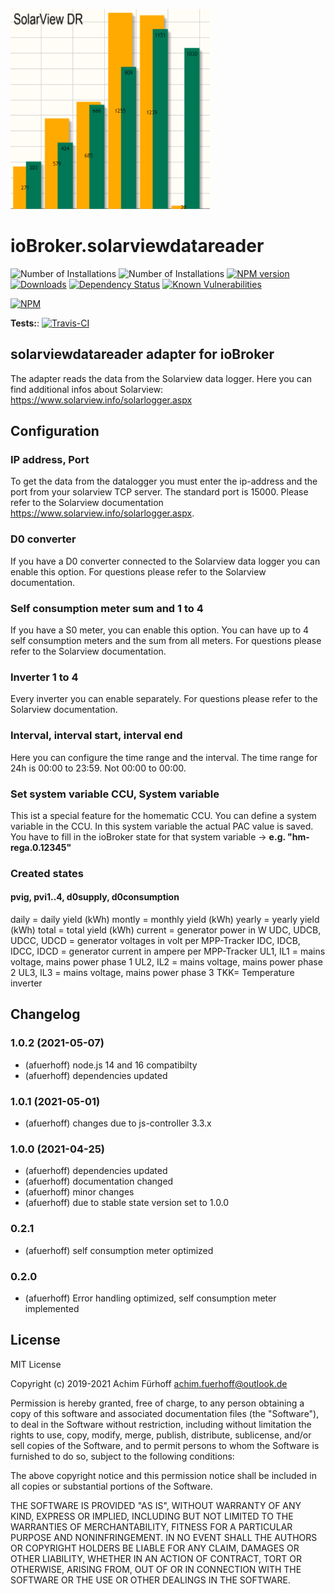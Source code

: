 ![Logo](admin/solarviewdatareader.png)
# ioBroker.solarviewdatareader

![Number of Installations](http://iobroker.live/badges/solarviewdatareader-installed.svg) 
![Number of Installations](http://iobroker.live/badges/solarviewdatareader-stable.svg)
[![NPM version](http://img.shields.io/npm/v/iobroker.solarviewdatareader.svg)](https://www.npmjs.com/package/iobroker.solarviewdatareader)
[![Downloads](https://img.shields.io/npm/dm/iobroker.solarviewdatareader.svg)](https://www.npmjs.com/package/iobroker.solarviewdatareader)
[![Dependency Status](https://img.shields.io/david/afuerhoff/iobroker.solarviewdatareader.svg)](https://david-dm.org/afuerhoff/iobroker.solarviewdatareader)
[![Known Vulnerabilities](https://snyk.io/test/github/afuerhoff/ioBroker.solarviewdatareader/badge.svg)](https://snyk.io/test/github/afuerhoff/ioBroker.solarviewdatareader)

[![NPM](https://nodei.co/npm/iobroker.solarviewdatareader.png?downloads=true)](https://nodei.co/npm/iobroker.solarviewdatareader/)

**Tests:**: [![Travis-CI](http://img.shields.io/travis/afuerhoff/ioBroker.solarviewdatareader/master.svg)](https://travis-ci.org/afuerhoff/ioBroker.solarviewdatareader)

## solarviewdatareader adapter for ioBroker

The adapter reads the data from the Solarview data logger.
Here you can find additional infos about Solarview: https://www.solarview.info/solarlogger.aspx


## Configuration

### IP address, Port
To get the data from the datalogger you must enter the ip-address and the port from your solarview TCP server. 
The standard port is 15000. Please refer to the Solarview documentation https://www.solarview.info/solarlogger.aspx.

### D0 converter
If you have a D0 converter connected to the Solarview data logger you can enable this option.
For questions please refer to the Solarview documentation.

### Self consumption meter sum and 1 to 4
If you have a S0 meter, you can enable this option. 
You can have up to 4 self consumption meters and the sum from all meters.
For questions please refer to the Solarview documentation.

### Inverter 1 to 4
Every inverter you can enable separately.
For questions please refer to the Solarview documentation.

### Interval, interval start, interval end
Here you can configure the time range and the interval. The time range for 24h is 00:00 to 23:59.
Not 00:00 to 00:00.

### Set system variable CCU, System variable
This ist a special feature for the homematic CCU. You can define a system variable in the CCU.
In this system variable the actual PAC value is saved.
You have to fill in the ioBroker state for that system variable -> **e.g. "hm-rega.0.12345"**

### Created states
#### pvig, pvi1..4, d0supply, d0consumption
daily = daily yield (kWh)
montly = monthly yield (kWh)
yearly = yearly yield (kWh)
total = total yield (kWh)
current = generator power in W
UDC, UDCB, UDCC, UDCD = generator voltages in volt per MPP-Tracker
IDC, IDCB, IDCC, IDCD = generator current in ampere per MPP-Tracker
UL1, IL1 = mains voltage, mains power phase 1
UL2, IL2 = mains voltage, mains power phase 2
UL3, IL3 = mains voltage, mains power phase 3
TKK= Temperature inverter

## Changelog
<!--
	Placeholder for the next version (at the beginning of the line):
	### __WORK IN PROGRESS__
-->
### 1.0.2 (2021-05-07)
* (afuerhoff) node.js 14 and 16 compatibilty
* (afuerhoff) dependencies updated

### 1.0.1 (2021-05-01)
* (afuerhoff) changes due to js-controller 3.3.x

### 1.0.0 (2021-04-25)
* (afuerhoff) dependencies updated
* (afuerhoff) documentation changed
* (afuerhoff) minor changes
* (afuerhoff) due to stable state version set to 1.0.0

### 0.2.1
* (afuerhoff) self consumption meter optimized
### 0.2.0
* (afuerhoff) Error handling optimized, self consumption meter implemented
## License
MIT License

Copyright (c) 2019-2021 Achim Fürhoff <achim.fuerhoff@outlook.de>

Permission is hereby granted, free of charge, to any person obtaining a copy
of this software and associated documentation files (the "Software"), to deal
in the Software without restriction, including without limitation the rights
to use, copy, modify, merge, publish, distribute, sublicense, and/or sell
copies of the Software, and to permit persons to whom the Software is
furnished to do so, subject to the following conditions:

The above copyright notice and this permission notice shall be included in all
copies or substantial portions of the Software.

THE SOFTWARE IS PROVIDED "AS IS", WITHOUT WARRANTY OF ANY KIND, EXPRESS OR
IMPLIED, INCLUDING BUT NOT LIMITED TO THE WARRANTIES OF MERCHANTABILITY,
FITNESS FOR A PARTICULAR PURPOSE AND NONINFRINGEMENT. IN NO EVENT SHALL THE
AUTHORS OR COPYRIGHT HOLDERS BE LIABLE FOR ANY CLAIM, DAMAGES OR OTHER
LIABILITY, WHETHER IN AN ACTION OF CONTRACT, TORT OR OTHERWISE, ARISING FROM,
OUT OF OR IN CONNECTION WITH THE SOFTWARE OR THE USE OR OTHER DEALINGS IN THE
SOFTWARE.